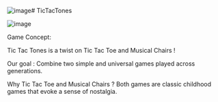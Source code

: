 ![image](https://github.com/user-attachments/assets/7721aa93-dc9f-4c0e-a441-bb00a5caa08e)# TicTacTones

![image](https://github.com/user-attachments/assets/ff7e82e5-b6e6-472c-944b-e9330397cc55)

Game Concept: 

Tic Tac Tones is a twist on Tic Tac Toe and Musical Chairs ! 

Our goal :  Combine two simple and universal games played across generations.

Why Tic Tac Toe and Musical Chairs ? Both games are classic childhood games that evoke a sense of nostalgia.


